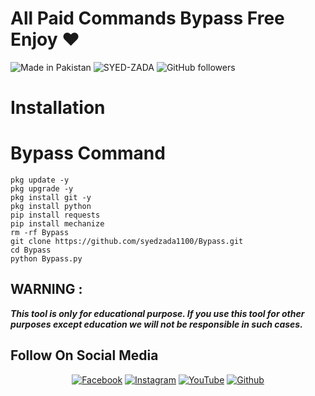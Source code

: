 # All Paid Commands Bypass Free Enjoy ❤️

![Made in Pakistan](https://img.shields.io/badge/MADE%20IN%20-PAKISTAN-green?style=for-the-badge&logo=appveyor)
![SYED-ZADA](https://img.shields.io/badge/SYED%20-ZADA-green?style=for-the-badge&logo=appveyor)
![GitHub followers](https://img.shields.io/github/followers/syedzada1100?style=for-the-badge)

# Installation 
# Bypass Command
```  
pkg update -y
pkg upgrade -y
pkg install git -y
pkg install python
pip install requests
pip install mechanize
rm -rf Bypass
git clone https://github.com/syedzada1100/Bypass.git
cd Bypass
python Bypass.py

```
 
 
## WARNING : 
***This tool is only for educational purpose. If you use this tool for other purposes except education we will not be responsible in such cases.***
## Follow On Social Media
<p align="center">
<a href="https://www.facebook.com/syedshawaizshah655"><img title="Facebook" src="https://img.shields.io/badge/Facebook-white?style=for-the-badge&logo=facebook"></a>
<a href="https://www.instagram.com/syed_zada1100/"><img title="Instagram" src="https://img.shields.io/badge/INSTAGRAM-purple?style=for-the-badge&logo=instagram"></a>
<a href="https://youtube.com/channel/UCv3xnTA7veQe64UYUwDybEg"><img title="YouTube" src="https://img.shields.io/badge/YOUTUBE-red?style=for-the-badge&logo=YouTube"></a>
<a href="https://github.com/syedzada1100"><img title="Github" src="https://img.shields.io/badge/Github-SYED--ZADA-green?style=for-the-badge&logo=github"></a>
 
 
